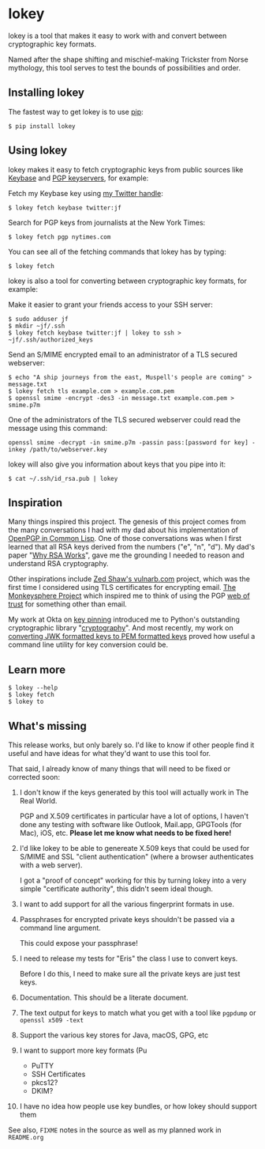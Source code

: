 # lokey

lokey is a tool that makes it easy to work with and convert between cryptographic key formats.

Named after the shape shifting and mischief-making Trickster from Norse mythology, this tool serves to test the bounds of possibilities and order.

## Installing lokey

The fastest way to get lokey is to use [pip](https://en.wikipedia.org/wiki/Pip_(package_manager)):

    $ pip install lokey

## Using lokey

lokey makes it easy to fetch cryptographic keys from public sources like [Keybase](https://keybase.io/) and [PGP keyservers](https://en.wikipedia.org/wiki/Key_server_%28cryptographic%29), for example:

Fetch my Keybase key using [my Twitter handle](https://twitter.com/jf):

    $ lokey fetch keybase twitter:jf

Search for PGP keys from journalists at the New York Times:

    $ lokey fetch pgp nytimes.com

You can see all of the fetching commands that lokey has by typing:

    $ lokey fetch

lokey is also a tool for converting between cryptographic key formats, for example:

Make it easier to grant your friends access to your SSH server:

    $ sudo adduser jf
    $ mkdir ~jf/.ssh
    $ lokey fetch keybase twitter:jf | lokey to ssh > ~jf/.ssh/authorized_keys

Send an S/MIME encrypted email to an administrator of a TLS secured webserver:

    $ echo "A ship journeys from the east, Muspell's people are coming" > message.txt
    $ lokey fetch tls example.com > example.com.pem
    $ openssl smime -encrypt -des3 -in message.txt example.com.pem > smime.p7m

One of the administrators of the TLS secured webserver could read the message using this command:

    openssl smime -decrypt -in smime.p7m -passin pass:[password for key] -inkey /path/to/webserver.key

lokey will also give you information about keys that you pipe into it:

    $ cat ~/.ssh/id_rsa.pub | lokey

## Inspiration

Many things inspired this project. 
The genesis of this project comes from the many conversations I had with my dad about his implementation of [OpenPGP in Common Lisp](https://github.com/pfranusic/BlackLight).
One of those conversations was when I first learned that all RSA keys derived from the numbers ("e", "n", "d").
My dad's paper "[Why RSA Works](https://github.com/pfranusic/why-RSA-works/blob/master/why-RSA-works.pdf)", gave me the grounding I needed to reason and understand RSA cryptography.

Other inspirations include [Zed Shaw's vulnarb.com](https://web.archive.org/web/20110828210530/http://vulnarb.com/) project, which was the first time I considered using TLS certificates for encrypting email.
[The Monkeysphere Project](http://web.monkeysphere.info/) which inspired me to think of using the PGP [web of trust](https://en.wikipedia.org/wiki/Web_of_trust) for something other than email.  

My work at Okta on [key pinning](https://github.com/okta/okta-openvpn/blob/a8868879cd74db1737a13fe34c68aa5ac20f5ebe/okta_openvpn.py#L66-L94) introduced me to Python's outstanding cryptographic library "[cryptography](https://cryptography.io/en/latest/)". 
And most recently, my work on [converting JWK formatted keys to PEM formatted keys](https://github.com/jpf/okta-jwks-to-pem) proved how useful a command line utility for key conversion could be.

## Learn more

    $ lokey --help
    $ lokey fetch
    $ lokey to

## What's missing

This release works, but only barely so. 
I'd like to know if other people find it useful and have ideas for
what they'd want to use this tool for.

That said, I already know of many things that will need to be fixed or corrected soon:

1.  I don't know if the keys generated by this tool will actually work in The Real World.
    
    PGP and X.509 certificates in particular have a lot of options, I haven't done any testing
    with software like Outlook, Mail.app, GPGTools (for Mac), iOS, etc.
    **Please let me know what needs to be fixed here!**
2.  I'd like lokey to be able to genereate X.509 keys that could be used for S/MIME and
    SSL "client authentication" (where a browser authenticates with a web server).
    
    I got a "proof of concept" working for this by turning lokey into a very simple "certificate authority", this didn't seem ideal though.
3.  I want to add support for all the various fingerprint formats in use.
4.  Passphrases for encrypted private keys shouldn't be passed via a command line argument.
    
    This could expose your passphrase!
5.  I need to release my tests for "Eris" the class I use to convert keys.
    
    Before I do this, I need to make sure all the private keys are just test keys.
6.  Documentation. This should be a literate document.
7.  The text output for keys to match what you get with a tool like `pgpdump` or `openssl x509 -text`
8.  Support the various key stores for Java, macOS, GPG, etc
9.  I want to support more key formats (Pu
    -   PuTTY
    -   SSH Certificates
    -   pkcs12?
    -   DKIM?
10. I have no idea how people use key bundles, or how lokey should support them

See also, `FIXME` notes in the source as well as my planned work in `README.org`
